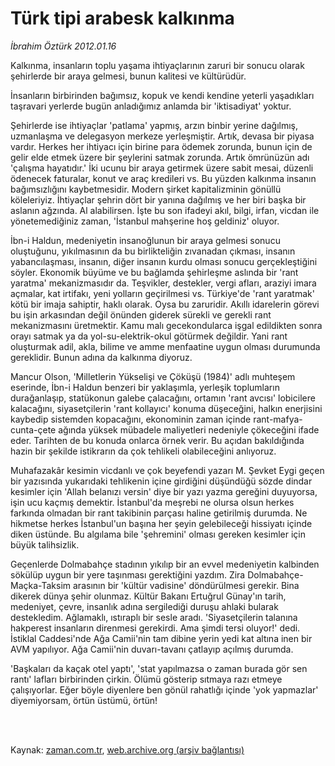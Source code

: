 # Türk tipi  arabesk kalkınma

*İbrahim Öztürk 2012.01.16*

<td class="columnist-detail">
<p>Kalkınma, insanların toplu yaşama ihtiyaçlarının zaruri bir sonucu olarak şehirlerde bir araya gelmesi, bunun kalitesi ve kültürüdür.</p>
<p>
<div id="haberMetinDiv">
<p>İnsanların birbirinden bağımsız, kopuk ve kendi kendine yeterli yaşadıkları taşravari yerlerde bugün anladığımız anlamda bir 'iktisadiyat' yoktur.
<p>Şehirlerde ise ihtiyaçlar 'patlama' yapmış, arzın binbir yerine dağılmış, uzmanlaşma ve delegasyon merkeze yerleşmiştir. Artık, devasa bir piyasa vardır. Herkes her ihtiyacı için birine para ödemek zorunda, bunun için de gelir elde etmek üzere bir şeylerini satmak zorunda. Artık ömrünüzün adı 'çalışma hayatıdır.' İki ucunu bir araya getirmek üzere sabit mesai, düzenli ödenecek faturalar, konut ve araç kredileri vs. Bu yüzden kalkınma insanın bağımsızlığını kaybetmesidir. Modern şirket kapitalizminin gönüllü köleleriyiz. İhtiyaçlar şehrin dört bir yanına dağılmış ve her biri başka bir aslanın ağzında. Al alabilirsen. İşte bu son ifadeyi akıl, bilgi, irfan, vicdan ile yönetemediğiniz zaman, 'İstanbul mahşerine hoş geldiniz' oluyor.
<p>İbn-i Haldun, medeniyetin insanoğlunun bir araya gelmesi sonucu oluştuğunu, yıkılmasının da bu birlikteliğin zıvanadan çıkması, insanın yabancılaşması, insanın, diğer insanın kurdu olması sonucu gerçekleştiğini söyler. Ekonomik büyüme ve bu bağlamda şehirleşme aslında bir 'rant yaratma' mekanizmasıdır da. Teşvikler, destekler, vergi afları, araziyi imara açmalar, kat irtifakı, yeni yolların geçirilmesi vs. Türkiye'de 'rant yaratmak' kötü bir imaja sahiptir, haklı olarak. Oysa bu zaruridir. Akıllı idarelerin görevi bu işin arkasından değil önünden giderek sürekli ve gerekli rant mekanizmasını üretmektir. Kamu malı gecekondularca işgal edildikten sonra orayı satmak ya da yol-su-elektrik-okul götürmek değildir. Yani rant oluşturmak adil, akla, bilime ve amme menfaatine uygun olması durumunda gereklidir. Bunun adına da kalkınma diyoruz.
<p>Mancur Olson, 'Milletlerin Yükselişi ve Çöküşü (1984)' adlı muhteşem eserinde, İbn-i Haldun benzeri bir yaklaşımla, yerleşik toplumların durağanlaşıp, statükonun galebe çalacağını, ortamın 'rant avcısı' lobicilere kalacağını, siyasetçilerin 'rant kollayıcı' konuma düşeceğini, halkın enerjisini kaybedip sistemden kopacağını, ekonominin zaman içinde rant-mafya-cunta-çete ağında yüksek mübadele maliyetleri nedeniyle çökeceğini ifade eder. Tarihten de bu konuda onlarca örnek verir. Bu açıdan bakıldığında hazin bir şekilde istikrarın da çok tehlikeli olabileceğini anlıyoruz.
<p>Muhafazakâr kesimin vicdanlı ve çok beyefendi yazarı M. Şevket Eygi geçen bir yazısında yukarıdaki tehlikenin içine girdiğini düşündüğü sözde dindar kesimler için 'Allah belanızı versin' diye bir yazı yazma gereğini duyuyorsa, işin ucu kaçmış demektir. İstanbul'da meşrebi ne olursa olsun herkes farkında olmadan bir rant takibinin parçası haline getirilmiş durumda. Ne hikmetse herkes İstanbul'un başına her şeyin gelebileceği hissiyatı içinde diken üstünde. Bu algılama bile 'şehremini' olması gereken kesimler için büyük talihsizlik.
<p>Geçenlerde Dolmabahçe stadının yıkılıp bir an evvel medeniyetin kalbinden sökülüp uygun bir yere taşınması gerektiğini yazdım. Zira Dolmabahçe-Maçka-Taksim arasının bir 'kültür vadisine' döndürülmesi gerekir. Bina dikerek dünya şehir olunmaz. Kültür Bakanı Ertuğrul Günay'ın tarih, medeniyet, çevre, insanlık adına sergilediği duruşu ahlaki bularak destekledim. Ağlamaklı, ıstıraplı bir sesle aradı. 'Siyasetçilerin talanına hakperest insanların direnmesi gerekirdi. Ama şimdi tersi oluyor!' dedi. İstiklal Caddesi'nde Ağa Camii'nin tam dibine yerin yedi kat altına inen bir AVM yapılıyor. Ağa Camii'nin duvarı-tavanı çatlayıp açılmış durumda.
<p>'Başkaları da kaçak otel yaptı', 'stat yapılmazsa o zaman burada gör sen rantı' lafları birbirinden çirkin. Ölümü gösterip sıtmaya razı etmeye çalışıyorlar. Eğer böyle diyenlere ben gönül rahatlığı içinde 'yok yapmazlar' diyemiyorsam, örtün üstümü, örtün! </p></p></p></p></p></p></p></div>
</p>


<p><br>
		 </br></p></td>

Kaynak: [zaman.com.tr](http://zaman.com.tr/yazar.do?yazino=1230061), [web.archive.org (arşiv bağlantısı)](http://web.archive.org/web/20120120134332/http://www.zaman.com.tr:80/yazar.do?yazino=1230061)

